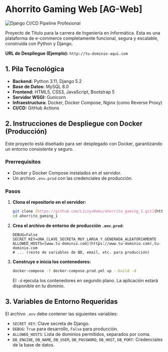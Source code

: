 # Ahorrito Gaming Web [AG-Web]

![Django CI/CD Pipeline Profesional](https://github.com/LizzyxHamu/ahorrito_gaming_1/actions/workflows/ci.yml/badge.svg)

Proyecto de Título para la carrera de Ingeniería en Informática. Esta es una plataforma de e-commerce completamente funcional, segura y escalable, construida con Python y Django.

**URL de Despliegue (Ejemplo):** `http://tu-dominio-aqui.com`

## 1. Pila Tecnológica
- **Backend:** Python 3.11, Django 5.2
- **Base de Datos:** MySQL 8.0
- **Frontend:** HTML5, CSS3, JavaScript, Bootstrap 5
- **Servidor WSGI:** Gunicorn
- **Infraestructura:** Docker, Docker Compose, Nginx (como Reverse Proxy)
- **CI/CD:** GitHub Actions

## 2. Instrucciones de Despliegue con Docker (Producción)

Este proyecto está diseñado para ser desplegado con Docker, garantizando un entorno consistente y seguro.

### Prerrequisitos
- Docker y Docker Compose instalados en el servidor.
- Un archivo `.env.prod` con las credenciales de producción.

### Pasos
1.  **Clona el repositorio en el servidor:**
    ```bash
    git clone [https://github.com/LizzyxHamu/ahorrito_gaming_1.git](https://github.com/LizzyxHamu/ahorrito_gaming_1.git)
    cd ahorrito_gaming_1
    ```
2.  **Crea el archivo de entorno de producción `.env.prod`:**
    ```env
    DEBUG=False
    SECRET_KEY=UNA_CLAVE_SECRETA_MUY_LARGA_Y_GENERADA_ALEATORIAMENTE
    ALLOWED_HOSTS=[www.tu-dominio.com](https://www.tu-dominio.com),tu-dominio.com
    # ... (resto de variables de BD, email, etc. para producción)
    ```
3.  **Construye e inicia los contenedores:**
    ```bash
    docker-compose -f docker-compose.prod.yml up --build -d
    ```
    El `-d` ejecuta los contenedores en segundo plano. La aplicación estará disponible en tu dominio.

## 3. Variables de Entorno Requeridas

El archivo `.env` debe contener las siguientes variables:
- `SECRET_KEY`: Clave secreta de Django.
- `DEBUG`: `True` para desarrollo, `False` para producción.
- `ALLOWED_HOSTS`: Lista de dominios permitidos, separados por coma.
- `DB_ENGINE`, `DB_NAME`, `DB_USER`, `DB_PASSWORD`, `DB_HOST`, `DB_PORT`: Credenciales de la base de datos.
